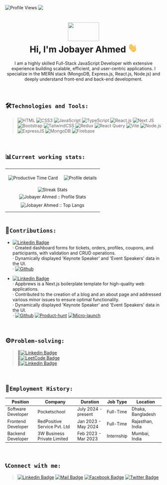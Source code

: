 
![Profile Views](https://komarev.com/ghpvc/?username=Jobayer109)
<img src="https://media.licdn.com/dms/image/v2/D5616AQHFV52_cbiVHQ/profile-displaybackgroundimage-shrink_350_1400/profile-displaybackgroundimage-shrink_350_1400/0/1730096783162?e=1735776000&v=beta&t=MD-j10j2f4LGleKQfbrOC-D6HC2Dddr4mtA0ZU6dcQQ" style="vertical-align:top; margin:0px"/>
 <!-- 
# Hi, I'm `Jobayer Ahmed`
As an aspiring web developer, I am eager to embark on a journey to explore the dynamic realm of web development. Equipped with proficiency in HTML, CSS, JavaScript, React, Node, Express, MongoDB, and Responsive Design, I am dedicated to refining my skills and crafting captivating, user-centric websites. My passion for open-source contributions fuels my enthusiasm to collaborate on pioneering projects. Join me as I progress in the coding sphere, committed to continuous learning and collective creation. Together, let us innovate, collaborate, and shape the future of web development.
-->

<div>
  <h1 align="center">
    <!--Bd flag-->
    <img src="https://bestanimations.com/media/bangladesh/1932860375bangladesh-flag-waving-gif-animation-6.gif#.Y7aWtlAZZRY.link" width="100px" height="60px"/> 
    <br/> 
    Hi, I'm Jobayer Ahmed <img src="https://raw.githubusercontent.com/ABSphreak/ABSphreak/master/gifs/Hi.gif" width="30px" height="30px">
  </h1>
  <div align="center" text-align= "justify">
   I am a highly skilled Full-Stack JavaScript Developer with extensive experience building scalable, efficient, and user-centric applications. I specialize in the MERN stack (MongoDB, Express.js, React.js, Node.js) and deeply understand front-end and back-end development.
  </div>
  <br />
<div>

<br/>

## 🛠️`Technologies and Tools:`
> ![HTML](https://img.shields.io/badge/HTML5-E34F26?style=flat-square&logo=html5&logoColor=white)
> ![CSS3](https://img.shields.io/badge/CSS3-1572B6?style=flat-square&logo=css3&logoColor=white)
> ![JavaScript](https://img.shields.io/badge/JavaScript-F7DF1E?style=flat-square&logo=javascript&logoColor=black)
> ![TypeScript](https://img.shields.io/badge/TypeScript-007ACC?style=flat-square&logo=typescript&logoColor=white)
> ![React.js](https://img.shields.io/badge/React.js-0081CB?style=flat-square&logo=react&logoColor=61DAFB)
> ![Next JS](https://img.shields.io/badge/Next-black?style=flat-square&logo=next.js&logoColor=white)
> ![Bootstrap](https://img.shields.io/badge/Bootstrap-563D7C?style=flat-square&logo=bootstrap&logoColor=white)
> ![TailwindCSS](https://img.shields.io/badge/Tailwind_CSS-38B2AC?style=flat-square&logo=tailwind-css&logoColor=white)
> ![Redux](https://img.shields.io/badge/Redux-593D88?style=flat-square&logo=redux&logoColor=white)
> ![React Query](https://img.shields.io/badge/-React%20Query-FF4154?style=flat-square&logo=react%20query&logoColor=white)
> ![Vite](https://img.shields.io/badge/Vite-593D88?style=flat-square&logo=vite&logoColor=white)
> ![Node.js](https://img.shields.io/badge/Node.js-43853D?style=flat-square&logo=node.js&logoColor=white)
> ![ExpressJS](https://img.shields.io/badge/Express.js-404D59?style=flat-square)
> ![MongoDB](https://img.shields.io/badge/MongoDB-4EA94B?style=flat-square&logo=mongodb&logoColor=white)
> ![Firebase](https://img.shields.io/badge/firebase-%23039BE5.svg?style=flat-square&logo=firebase)

<br/>

<!--
Pending:
![Socket.io](https://img.shields.io/badge/Socket.io-010101?style=flat-square&logo=socket.io&logoColor=white)
-->

## 📊`Current working stats:`
<div align="center">
  <table align="center" width="100%" style="max-width: 800px; margin: auto;">
    <tr>
      <td align="center" style="padding: 10px;">
       <img
            style="max-width: 100%; height: auto; margin: 10px 0;"
            src="http://github-profile-summary-cards.vercel.app/api/cards/productive-time?username=jobayer109&theme=blue_green&utcOffset=8&layout=compact"
            alt="Productive Time Card"
          />
              </td>
      <td align="center" style="padding: 10px;">
        <img
          style="max-width: 100%; height: auto;"
          src="http://github-profile-summary-cards.vercel.app/api/cards/profile-details?username=jobayer109&theme=blue_green"
          alt="Profile details"
        />
      </td>
    </tr>
    <tr>
      <td colspan="2" align="center">
        <img
          style="max-width: 100%; height: auto;"
          src="https://github-readme-streak-stats.herokuapp.com?user=jobayer109&theme=blue-green&hide_border=true"
          alt="Streak Stats"
        />
      </td>
    </tr>
    <tr>
      <td colspan="2" align="center">
        <div style="display: flex; flex-direction: column; align-items: center;">
          <img
          style="max-width: 100%; height: auto;"
          alt="Jobayer Ahmed :: Profile Stats"
          src="https://github-readme-stats.vercel.app/api?username=jobayer109&theme=blue-green&show_icons=true&count_private=true&hide_border=true"
        />
          <img
            style="max-width: 100%; height: auto; margin: 10px 0;"
            alt="Jobayer Ahmed :: Top Langs"
            src="https://github-readme-stats.vercel.app/api/top-langs/?username=jobayer109&langs_count=20&theme=blue-green&layout=compact&hide=html&hide_border=true"
          />
        </div>
      </td>
    </tr>
  </table>
</div>


<!--
 <p><img align="center" height="303" src="https://github-readme-streak-stats.herokuapp.com/?user=Jobayer109&theme=highcontrast&hide_border=false" alt="Jobayer109" /></p>
 <p><img align="left" src="https://github-readme-stats.vercel.app/api?username=Jobayer109&theme=highcontrast&locale=en&hide_border=false" alt="Jobayer109" /></p>
  <p><img align="center" src="https://github-readme-stats.vercel.app/api/top-langs?username=Jobayer109&theme=highcontrast&show_icons=true&locale=en&hide_border=false" alt="Jobayer109" /></p>
-->
 <br />
 
## 🌟`Contributions:`
  + [![Linkedin Badge](https://img.shields.io/badge/Kubernetes%20Community%20Day%20(KCD)%20Dhaka%202024-red)](https://kcddhaka.org/)  <br/>
     · Created dashboard forms for tickets, orders, profiles, coupons, and participants, with validation and CRUD operations. <br/>
     · Dynamically displayed 'Keynote Speaker' and 'Event Speakers' data in the UI. <br/>
     · [![Github](https://img.shields.io/badge/Github-red)](https://github.com/Neamul01/kcd-landing) <br/>
     
  + [![Linkedin Badge](https://img.shields.io/badge/Appbrews-blue)](https://www.appbrews.co/)  <br/>
     · Appbrews is a Next.js boilerplate template for high-quality web applications. <br/>
     · Contributed to the creation of a blog and an about page and addressed various minor issues to ensure optimal functionality. <br/>
     · Dynamically displayed 'Keynote Speaker' and 'Event Speakers' data in the UI. <br/>
     · [![Github](https://img.shields.io/badge/Github-blue)](https://github.com/rejaulkariim/appbrews.bp) [![Product-hunt](https://img.shields.io/badge/Product%20hunt-blue)](https://www.producthunt.com/products/app-brews?utm_source=badge-featured&utm_medium=badge#app-brews) [![Micro-launch](https://img.shields.io/badge/Micro%20launch-blue)](https://microlaunch.net/p/appbrews) <br/>
    
 <!-- + [Brew Haven - Coffee-shop website](https://github.com/rejaulkariim/brew-haven) <br/>
     · Contributed to the creation of a blog and an about page. <br/>
     · [Github](https://github.com/rejaulkariim/brew-haven) 
     -->
     
 <br />
<!--
## 🏆`GitHub Trophies:`
![](https://github-profile-trophy.vercel.app/?username=jobayer109&theme=dark_lover&no-bg=true&margin-w=4&column=7&no-frame=false)
-->
  
## ⚙️`Problem-solving:`

   > 🔸[![Linkedin Badge](https://img.shields.io/badge/Code%20wars%20-%20red)](https://www.codewars.com/users/Jobayer109)  
   > 🔸[![LeetCode Badge](https://img.shields.io/badge/LeetCode-Profile-orange)](https://leetcode.com/u/y6pvVFgzE4/)  
   > 🔸[![Linkedin Badge](https://img.shields.io/badge/Stack%20overflow%20-%20green)](https://stackoverflow.com/users/19937402/jobayer-ahmed)



  <!-- 
  ![Problem Solving Badge](https://img.shields.io/badge/problem%20solving-expert-brightgreen)
![Codewars](https://www.codewars.com/users/Jobayer109/badges/large)
-->


<br/>

## 🎀`Employment History:`
| Position              | Company                           | Duration             | Job Type           |  Location           |
| --------------------- | --------------------------------- | -------------------- | ------------------ | --------------------|
| Software Developer    | Pocketschool       | July 2024 - present  | Full-Time          | Dhaka, Bangladesh    |
| Frontend Developer     | RedPositive Service Pvt. Ltd                      | Jan 2023 - May 2024  | Full-Time| Rajasthan, India       |
| Backend Developer     | 3W Business Private Limited      | Feb 2023 - Mar 2023  | Internship         | Mumbai, India       |

<br/>

## 📞`Connect with me:`
>   [![Linkedin Badge](https://img.shields.io/badge/LinkedIn-0077B5?style=for-the-badge&logo=linkedin&logoColor=white)](https://www.linkedin.com/in/jobayer109/) 
 >  [![Mail Badge](https://img.shields.io/badge/Gmail-D14836?style=for-the-badge&logo=gmail&logoColor=white)](mailto:jobayer.ahmed109@gmail.com) 
  > [![Facebook Badge](https://img.shields.io/badge/Facebook-1877F2?style=for-the-badge&logo=facebook&logoColor=white)](https://www.facebook.com/jobayer109/) 
  > [![Twitter Badge](https://img.shields.io/badge/Twitter-1DA1F2?style=for-the-badge&logo=twitter&logoColor=white)](https://twitter.com/jobayer109x) 

<br/>



